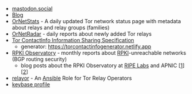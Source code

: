 * [mastodon.social](https://mastodon.social/@nusenu)
* [Blog](https://nusenu.medium.com)
* [OrNetStats](https://nusenu.github.io/OrNetStats/) - A daily updated Tor network status page with metadata about relays and relay groups (families)
* [OrNetRadar](https://nusenu.github.io/OrNetRadar/) - daily reports about newly added Tor relays
* [Tor ContactInfo Information Sharing Specification](https://nusenu.github.io/ContactInfo-Information-Sharing-Specification/)
  * generator: https://torcontactinfogenerator.netlify.app
* [RPKI Observatory](https://nusenu.github.io/RPKI-Observatory/) - monthly reports about [RPKI](https://en.wikipedia.org/wiki/Resource_Public_Key_Infrastructure)-unreachable networks (BGP routing security)
  * blog posts about the RPKI Observatory at [RIPE Labs](https://labs.ripe.net/Members/nusenu_nusenu/the-rpki-observatory) and APNIC [[1](https://blog.apnic.net/2018/10/16/cleaning-up-roas-inconsistent-with-the-bgp-state/)] [[2](https://blog.apnic.net/2018/10/17/mapping-rpki-unreachable-ip-address-space/)]
* [relayor](https://github.com/nusenu/ansible-relayor) - An [Ansible](https://www.ansible.com/) Role for Tor Relay Operators
* [keybase profile](https://keybase.io/nusenu)
